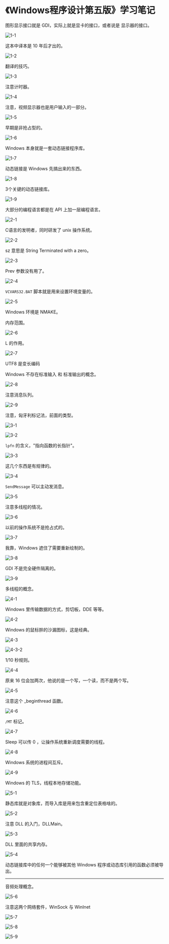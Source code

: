 # 《Windows程序设计第五版》学习笔记

图形显示接口就是 GDI，实际上就是显卡的接口，或者说是 显示器的接口。

![1-1](1-1.png)

这本中译本是 10 年后才出的。

![1-2](1-2.png)

翻译的技巧。

![1-3](1-3.png)

注意计时器。

![1-4](1-4.png)

注意，视频显示器也是用户输入的一部分。

![1-5](1-5.png)

早期是非抢占型的。

![1-6](1-6.png)

Windows 本身就是一套动态链接程序库。

![1-7](1-7.png)

动态链接是 Windows 先搞出来的东西。

![1-8](1-8.png)

3个关键的动态链接库。

![1-9](1-9.png)

大部分的编程语言都是在 API 上加一层编程语言。

![2-1](2-1.png)

C语言的发明者，同时研发了 unix 操作系统。

![2-2](2-2.png)

sz 意思是 String Terminated with a zero。

![2-3](2-3.png)

Prev 参数没有用了。

![2-4](2-4.png)

`VCVARS32.BAT` 脚本就是用来设置环境变量的。

![2-5](2-5.png)

Windows 环境是 NMAKE。



内存范围。

![2-6](2-6.png)

L 的作用。

![2-7](2-7.png)

 UTF8 是变长编码



Windows 不存在标准输入 和 标准输出的概念。

![2-8](2-8.png)

注意消息队列。

![2-9](2-9.png)

注意，匈牙利标记法，前面的类型。

![3-1](3-1.png)

![3-2](3-2.png)

`lpfn` 的含义，"指向函数的长指针"。

![3-3](3-3.png)

这几个东西是有规律的。

![3-4](3-4.png)

`SendMessage` 可以主动发消息。

![3-5](3-5.png)

注意多线程的情况。

![3-6](3-6.png)

以前的操作系统不是抢占式的。

![3-7](3-7.png)

我靠，Windows 遮住了需要重新绘制的。

![3-8](3-8.png)

GDI 不是完全硬件隔离的。

![3-9](3-9.png)

多线程的概念。

![4-1](D:\0-博客\study_log\《Windows程序设计第五版》\4-1.png)

Windows 里传输数据的方式，剪切板，DDE 等等。

![4-2](D:\0-博客\study_log\《Windows程序设计第五版》\4-2.png)

Windows 的鼠标胖的沙漏图标，这是经典。

![4-3](D:\0-博客\study_log\《Windows程序设计第五版》\4-3.png)

![4-3-2](D:\0-博客\study_log\《Windows程序设计第五版》\4-3-2.png)

1/10 秒规则。

![4-4](D:\0-博客\study_log\《Windows程序设计第五版》\4-4.png)

原来 16 位会加两次，他说的是一个写，一个读，而不是两个写。

![4-5](D:\0-博客\study_log\《Windows程序设计第五版》\4-5.png)

注意这个 _beginthread 函数。

![4-6](D:\0-博客\study_log\《Windows程序设计第五版》\4-6.png)

`/MT` 标记。

![4-7](D:\0-博客\study_log\《Windows程序设计第五版》\4-7.png)

Sleep 可以传 0 ，让操作系统重新调度需要的线程。

![4-8](D:\0-博客\study_log\《Windows程序设计第五版》\4-8.png)

Windows 系统的进程间互斥。

![4-9](D:\0-博客\study_log\《Windows程序设计第五版》\4-9.png)

Windows 的 TLS，线程本地存储功能。

![5-1](D:\0-博客\study_log\《Windows程序设计第五版》\5-1.png)

静态库就是对象库，而导入库是用来包含重定位表格啥的。

![5-2](D:\0-博客\study_log\《Windows程序设计第五版》\5-2.png)

注意 DLL 的入门，DLLMain。

![5-3](D:\0-博客\study_log\《Windows程序设计第五版》\5-3.png)

DLL 里面的共享内存。

![5-4](D:\0-博客\study_log\《Windows程序设计第五版》\5-4.png)

动态链接库中的任何一个能够被其他 Windows 程序或动态库引用的函数必须被导出。

---

音频处理概念。

![5-6](D:\0-博客\study_log\《Windows程序设计第五版》\5-6.jpg)

注意这两个网络套件，WinSock 与 WinInet

![5-7](D:\0-博客\study_log\《Windows程序设计第五版》\5-7.jpg)

![5-8](D:\0-博客\study_log\《Windows程序设计第五版》\5-8.png)

![5-9](D:\0-博客\study_log\《Windows程序设计第五版》\5-9.png)
